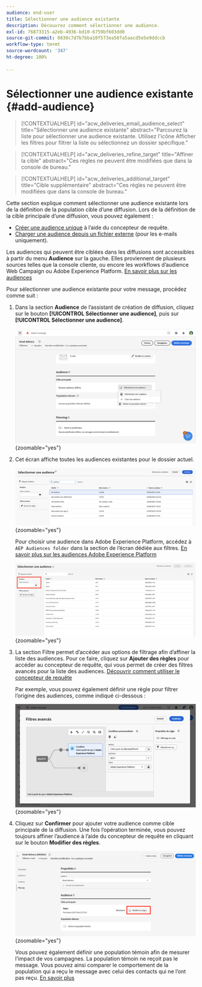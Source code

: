 ```yaml
---
audience: end-user
title: Sélectionner une audience existante
description: Découvrez comment sélectionner une audience.
exl-id: 76873315-a2eb-4936-bd10-6759bf603dd0
source-git-commit: 0830c7d7b7bba10f573ea58fa5aacd5e5e9ddccb
workflow-type: tm+mt
source-wordcount: '347'
ht-degree: 100%

---
```



# Sélectionner une audience existante {#add-audience}

>[!CONTEXTUALHELP]
>id="acw_deliveries_email_audience_select"
>title="Sélectionner une audience existante"
>abstract="Parcourez la liste pour sélectionner une audience existante. Utilisez l&#39;icône Afficher les filtres pour filtrer la liste ou sélectionnez un dossier spécifique."

>[!CONTEXTUALHELP]
>id="acw_deliveries_refine_target"
>title="Affiner la cible"
>abstract="Ces règles ne peuvent être modifiées que dans la console de bureau."

>[!CONTEXTUALHELP]
>id="acw_deliveries_additional_target"
>title="Cible supplémentaire"
>abstract="Ces règles ne peuvent être modifiées que dans la console de bureau."

Cette section explique comment sélectionner une audience existante lors de la définition de la population cible d’une diffusion. Lors de la définition de la cible principale d’une diffusion, vous pouvez également :
* [Créer une audience unique](one-time-audience.md) à l’aide du concepteur de requête.
* [Charger une audience depuis un fichier externe](file-audience.md) (pour les e-mails uniquement).

Les audiences qui peuvent être ciblées dans les diffusions sont accessibles à partir du menu **Audience** sur la gauche. Elles proviennent de plusieurs sources telles que la console cliente, ou encore les workflows d’audience Web Campaign ou Adobe Experience Platform. [En savoir plus sur les audiences](manage-audience.md)

Pour sélectionner une audience existante pour votre message, procédez comme suit :

1. Dans la section **Audience** de l’assistant de création de diffusion, cliquez sur le bouton **[!UICONTROL Sélectionner une audience]**, puis sur **[!UICONTROL Sélectionner une audience]**.

   ![](assets/create-audience.png){zoomable="yes"}

1. Cet écran affiche toutes les audiences existantes pour le dossier actuel.

   ![](assets/create-audience2.png){zoomable="yes"}

   Pour choisir une audience dans Adobe Experience Platform, accédez à `AEP Audiences folder` dans la section de l’écran dédiée aux filtres. [En savoir plus sur les audiences Adobe Experience Platform](manage-audience.md#monitor)

   ![](assets/select-audience-folder.png){zoomable="yes"}

1. La section Filtre permet d’accéder aux options de filtrage afin d’affiner la liste des audiences. Pour ce faire, cliquez sur **Ajouter des règles** pour accéder au concepteur de requête, qui vous permet de créer des filtres avancés pour la liste des audiences. [Découvrir comment utiliser le concepteur de requête](../query/query-modeler-overview.md)

   Par exemple, vous pouvez également définir une règle pour filtrer l’origine des audiences, comme indiqué ci-dessous :

   ![](assets/filter-on-aep-audience.png){zoomable="yes"}

1. Cliquez sur **Confirmer** pour ajouter votre audience comme cible principale de la diffusion. Une fois l’opération terminée, vous pouvez toujours affiner l’audience à l’aide du concepteur de requête en cliquant sur le bouton **Modifier des règles**.

   ![](assets/refine-audience.png){zoomable="yes"}

   Vous pouvez également définir une population témoin afin de mesurer l’impact de vos campagnes. La population témoin ne reçoit pas le message. Vous pouvez ainsi comparer le comportement de la population qui a reçu le message avec celui des contacts qui ne l’ont pas reçu. [En savoir plus](control-group.md)
